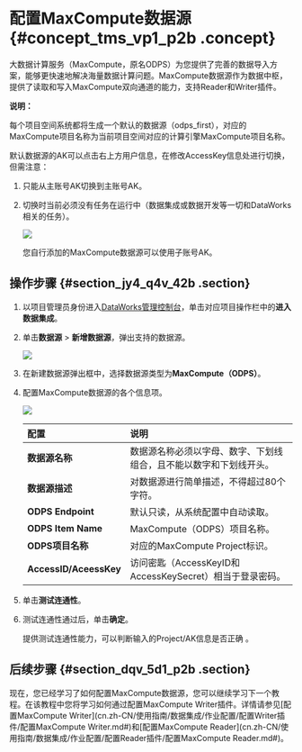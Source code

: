 # 配置MaxCompute数据源 {#concept_tms_vp1_p2b .concept}

大数据计算服务（MaxCompute，原名ODPS）为您提供了完善的数据导入方案，能够更快速地解决海量数据计算问题。MaxCompute数据源作为数据中枢，提供了读取和写入MaxCompute双向通道的能力，支持Reader和Writer插件。

**说明：** 

每个项目空间系统都将生成一个默认的数据源（odps\_first），对应的MaxCompute项目名称为当前项目空间对应的计算引擎MaxCompute项目名称。

默认数据源的AK可以点击右上方用户信息，在修改AccessKey信息处进行切换，但需注意：

1.  只能从主账号AK切换到主账号AK。
2.  切换时当前必须没有任务在运行中（数据集成或数据开发等一切和DataWorks相关的任务）。

    ![](http://static-aliyun-doc.oss-cn-hangzhou.aliyuncs.com/assets/img/16204/154763678736951_zh-CN.jpg)

    您自行添加的MaxCompute数据源可以使用子账号AK。


## 操作步骤 {#section_jy4_q4v_42b .section}

1.  以项目管理员身份进入[DataWorks管理控制台](https://workbench.data.aliyun.com/console)，单击对应项目操作栏中的**进入数据集成**。
2.  单击**数据源** \> **新增数据源**，弹出支持的数据源。

    ![](http://static-aliyun-doc.oss-cn-hangzhou.aliyuncs.com/assets/img/16204/15476367877542_zh-CN.png)

3.  在新建数据源弹出框中，选择数据源类型为**MaxCompute（ODPS）**。
4.  配置MaxCompute数据源的各个信息项。

    ![](http://static-aliyun-doc.oss-cn-hangzhou.aliyuncs.com/assets/img/16204/15476367877543_zh-CN.jpg)

    |配置|说明|
    |:-|:-|
    |**数据源名称**|数据源名称必须以字母、数字、下划线组合，且不能以数字和下划线开头。|
    |**数据源描述**|对数据源进行简单描述，不得超过80个字符。|
    |**ODPS Endpoint**|默认只读，从系统配置中自动读取。|
    |**ODPS Item Name**|MaxCompute（ODPS）项目名称。|
    |**ODPS项目名称**|对应的MaxCompute Project标识。|
    |**AccessID/AceessKey**|访问密匙（AccessKeyID和AccessKeySecret）相当于登录密码。|

5.  单击**测试连通性**。
6.  测试连通性通过后，单击**确定**。

    提供测试连通性能力，可以判断输入的Project/AK信息是否正确 。


## 后续步骤 {#section_dqv_5d1_p2b .section}

现在，您已经学习了如何配置MaxCompute数据源，您可以继续学习下一个教程。在该教程中您将学习如何通过配置MaxCompute Writer插件。详情请参见[配置MaxCompute Writer](cn.zh-CN/使用指南/数据集成/作业配置/配置Writer插件/配置MaxCompute Writer.md#)和[配置MaxCompute Reader](cn.zh-CN/使用指南/数据集成/作业配置/配置Reader插件/配置MaxCompute  Reader.md#)。


